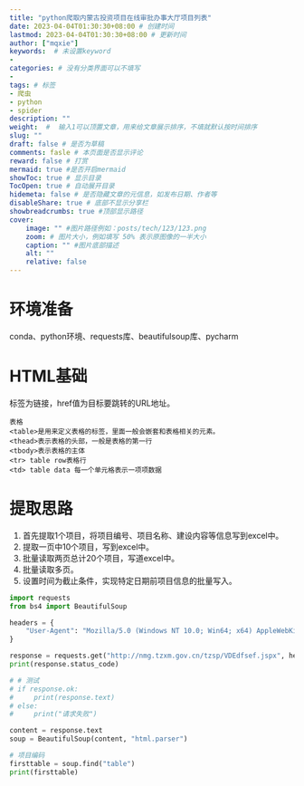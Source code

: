 ```yaml
---
title: "python爬取内蒙古投资项目在线审批办事大厅项目列表" 
date: 2023-04-04T01:30:30+08:00 # 创建时间
lastmod: 2023-04-04T01:30:30+08:00 # 更新时间
author: ["mqxie"]
keywords:  # 未设置keyword
- 
categories: # 没有分类界面可以不填写
- 
tags: # 标签
- 爬虫
- python
- spider
description: ""
weight:  #  输入1可以顶置文章，用来给文章展示排序，不填就默认按时间排序
slug: ""
draft: false # 是否为草稿
comments: fasle # 本页面是否显示评论
reward: false # 打赏
mermaid: true #是否开启mermaid
showToc: true # 显示目录
TocOpen: true # 自动展开目录
hidemeta: false # 是否隐藏文章的元信息，如发布日期、作者等
disableShare: true # 底部不显示分享栏
showbreadcrumbs: true #顶部显示路径
cover:
    image: "" #图片路径例如：posts/tech/123/123.png
    zoom: # 图片大小，例如填写 50% 表示原图像的一半大小
    caption: "" #图片底部描述
    alt: ""
    relative: false
---
```

# 环境准备

conda、python环境、requests库、beautifulsoup库、pycharm

# HTML基础

<a>标签为链接，href值为目标要跳转的URL地址。

    表格
    <table>是用来定义表格的标签，里面一般会嵌套和表格相关的元素。
    <thead>表示表格的头部，一般是表格的第一行
    <tbody>表示表格的主体
    <tr> table row表格行
    <td> table data 每一个单元格表示一项项数据

# 提取思路

1. 首先提取1个项目，将项目编号、项目名称、建设内容等信息写到excel中。
2. 提取一页中10个项目，写到excel中。
3. 批量读取两页总计20个项目，写道excel中。
4. 批量读取多页。
5. 设置时间为截止条件，实现特定日期前项目信息的批量写入。



```python
import requests
from bs4 import BeautifulSoup

headers = {
    "User-Agent": "Mozilla/5.0 (Windows NT 10.0; Win64; x64) AppleWebKit/537.36 (KHTML, like Gecko) Chrome/111.0.0.0 Safari/537.36"
}

response = requests.get("http://nmg.tzxm.gov.cn/tzsp/VDEdfsef.jspx", headers=headers)
print(response.status_code)

# # 测试
# if response.ok:
#     print(response.text)
# else:
#     print("请求失败")

content = response.text
soup = BeautifulSoup(content, "html.parser")

# 项目编码
firsttable = soup.find("table")
print(firsttable)

```



